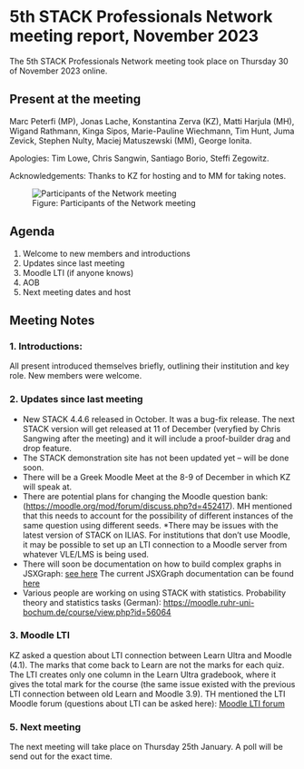 # 5th STACK Professionals Network meeting report, November 2023
The 5th STACK Professionals Network meeting took place on Thursday 30 of November 2023 online. 

## Present at the meeting

Marc Peterfi (MP), Jonas Lache, Konstantina Zerva (KZ), Matti Harjula (MH), Wigand Rathmann, Kinga Sipos, Marie-Pauline Wiechmann, Tim Hunt, Juma Zevick, Stephen Nulty, Maciej Matuszewski (MM), George Ionita.
 

Apologies: Tim Lowe, Chris Sangwin, Santiago Borio, Steffi Zegowitz.

Acknowledgements: Thanks to KZ for hosting and to MM for taking notes. 

<div class="float-none img-middle">
  <figure class="figure">
    <img class="figure-img img-fluid" src="../Images/2023-11-30-Network-meeting.jpg" alt="Participants of the Network meeting" />
    <figcaption class="figure-caption">Figure: Participants of the Network meeting</figcaption>
  </figure>
</div>

## Agenda

1. Welcome to new members and introductions
2. Updates since last meeting
3. Moodle LTI (if anyone knows)
4. AOB
5. Next meeting dates and host


## Meeting Notes

### 1. Introductions:

All present introduced themselves briefly, outlining their institution and key role.
New members were welcome.

### 2. Updates since last meeting

* New STACK 4.4.6 released in October. It was a bug-fix release. The next STACK version will get released at 11 of December (veryfied by Chris Sangwing after the meeting) and it will include a proof-builder drag and drop feature. 
* The STACK demonstration site has not been updated yet – will be done soon. 
* There will be a Greek Moodle Meet at the 8-9 of December in which KZ will speak at.
* There are potential plans for changing the Moodle question bank: (https://moodle.org/mod/forum/discuss.php?d=452417). MH mentioned that this needs to account for the possibility of different instances of the same question using different seeds.
*There may be issues with the latest version of STACK on ILIAS. For institutions that don’t use Moodle, it may be possible to set up an LTI connection to a Moodle server from whatever VLE/LMS is being used. 
* There will soon be documentation on how to build complex graphs in JSXGraph: [see here](https://github.com/maths/moodle-qtype_stack/blob/dev/doc/en/Authoring/Advanced_JSXGraph.md) The current JSXGraph documentation can be found [here](https://docs.stack-assessment.org/en/Authoring/JSXGraph/)
* Various people are working on using STACK with statistics. Probability theory and statistics tasks (German): https://moodle.ruhr-uni-bochum.de/course/view.php?id=56064


### 3. Moodle LTI

KZ asked a question about LTI connection between Learn Ultra and Moodle (4.1). The marks that come back to Learn are not the marks for each quiz. The LTI creates only one column in the Learn Ultra gradebook, where it gives the total mark for the course (the same issue existed with the previous LTI connection between old Learn and Moodle 3.9).
TH mentioned the LTI Moodle forum (questions about LTI can be asked here): [Moodle LTI forum](https://moodle.org/mod/forum/view.php?id=7978)


### 5. Next meeting
The next meeting will take place on Thursday 25th January. A poll will be send out for the exact time.

